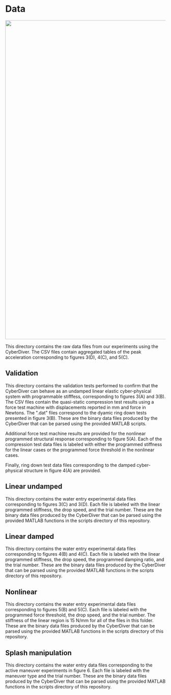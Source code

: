 # Data

<p align="center">
  <img src="https://github.com/johntantolik/CyberDiver/blob/main/assets/CyberDiver_maneuver.png" width="1000">
</p>

This directory contains the raw data files from our experiments using the CyberDiver. The CSV files contain aggregated tables of the peak acceleration corresponding to figures 3(D), 4(C), and 5(C).

## Validation

This directory contains the validation tests performed to confirm that the CyberDiver can behave as an undamped linear elastic cyber-physical system with programmable stifffess, corresponding to figures 3(A) and 3(B). The CSV files contain the quasi-static compression test results using a force test machine with displacements reported in mm and force in Newtons. The ".dat" files correspond to the dyamic ring down tests presented in figure 3(B). These are the binary data files produced by the CyberDiver that can be parsed using the provided MATLAB scripts. 

Additional force test machine results are provided for the nonlinear programmed  structural response corresponding to figure 5(A). Each of the compression test data files is labeled with either the programmed stiffness for the linear cases or the programmed force threshold in the nonlinear cases. 

Finally, ring down test data files corresponding to the damped cyber-physical structure in figure 4(A) are provided.

## Linear undamped

This directory contains the water entry experimental data files corresponding to figures 3(C) and 3(D). Each file is labeled with the linear programmed stiffness, the drop speed, and the trial number. These are the binary data files produced by the CyberDiver that can be parsed using the provided MATLAB functions in the scripts directory of this repository.

## Linear damped

This directory contains the water entry experimental data files corresponding to figures 4(B) and 4(C). Each file is labeled with the linear programmed stiffness, the drop speed, the programmed damping ratio, and the trial number. These are the binary data files produced by the CyberDiver that can be parsed using the provided MATLAB functions in the scripts directory of this repository.

## Nonlinear

This directory contains the water entry experimental data files corresponding to figures 5(B) and 5(C). Each file is labeled with the programmed force threshold, the drop speed, and the trial number. The stiffness of the linear region is 15 N/mm for all of the files in this folder. These are the binary data files produced by the CyberDiver that can be parsed using the provided MATLAB functions in the scripts directory of this repository.

## Splash manipulation

This directory contains the water entry data files corresponding to the active maneuver experiments in figure 6. Each file is labeled with the maneuver type and the trial number. These are the binary data files produced by the CyberDiver that can be parsed using the provided MATLAB functions in the scripts directory of this repository.

